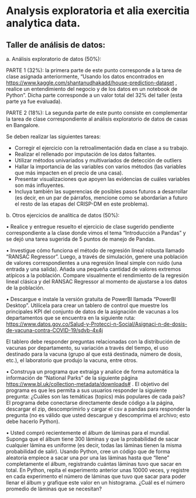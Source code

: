 # Analysis exploratoria et alia exercitia analytica data.

## Taller de análisis de datos: 
 
a.	Análisis exploratorio de datos (50%):

PARTE 1 (32%): la primera parte de este punto corresponde a la tarea de clase asignada anteriormente, “Usando los datos encontrados en https://www.kaggle.com/shantanudhakadd/house-prediction-dataset , realice un entendimiento del negocio y de los datos en un notebook de Python”. Dicha parte corresponde a un valor total del 32% del taller (esta parte ya fue evaluada).

PARTE 2 (18%): La segunda parte de este punto consiste en complementar la tarea de clase correspondiente al análisis exploratorio de datos de casas en Bangalore.

Se deben realizar las siguientes tareas:

- Corregir el ejercicio con la retroalimentación dada en clase a su trabajo.
- Realizar el rellenado por imputación de los datos faltantes.
- Utilizar métodos univariados y multivariados de detección de outliers
- Hallar la importancia de las variables con varios métodos (las variables que más impacten en el precio de una casa).
- Presentar visualizaciones que apoyen las evidencias de cuáles variables son más influyentes.
- Incluya también las sugerencias de posibles pasos futuros a desarrollar (es decir, en un par de párrafos, mencione como se abordarían a futuro el resto de las etapas del CRISP-DM en este problema).


b.	Otros ejercicios de analítica de datos (50%):

•	Realice y entregue resuelto el ejercicio de clase sugerido pendiente correspondiente a la clase donde vimos el tema “Introducción a Pandas” y se dejó una tarea sugerida de 5 puntos de manejo de Pandas.

•	Investigue cómo funciona el método de regresión lineal robusta llamado “RANSAC Regressor”. Luego, a través de simulación, genere una población de valores correspondientes a una regresión lineal simple con ruido (una entrada y una salida). Añada una pequeña cantidad de valores extremos atípicos a la población. Compare visualmente el rendimiento de la regresión lineal clásica y del RANSAC Regressor al momento de ajustarse a los datos de la población.

•	Descargue e instale la versión gratuita de PowerBI llamada “PowerBI Desktop”. Utilícela para crear un tablero de control que muestre los principales KPI del conjunto de datos de la asignación de vacunas a los departamentos que se encuentra en la siguiente ruta: https://www.datos.gov.co/Salud-y-Protecci-n-Social/Asignaci-n-de-dosis-de-vacuna-contra-COVID-19/sdvb-4x4j

El tablero debe responder preguntas relacionadas con la distribución de vacunas por departamento, su variación a través del tiempo, el uso destinado para la vacuna (grupo al que está destinada, número de dosis, etc.), el laboratorio que produjo la vacuna, entre otros.

•	Construya un programa que extraiga y analice de forma automática la información de “National Parks” de la siguiente página https://www.bl.uk/collection-metadata/downloads# . El objetivo del programa es que les permita a sus usuarios responder la siguiente pregunta: ¿Cuáles son las temáticas (topics) más populares de cada país?
El programa debe conectarse directamente desde código a la página, descargar el zip, descomprimirlo y cargar el csv a pandas para responder la pregunta (no es válido que usted descargue y descomprima el archivo; esto debe hacerlo Python).

•	Usted compró recientemente el álbum de láminas para el mundial. Suponga que el álbum tiene 300 láminas y que la probabilidad de sacar cualquier lámina es uniforme (es decir, todas las láminas tienen la misma probabilidad de salir).
Usando Python, cree un código que de forma aleatoria empiece a sacar una por una las láminas hasta que “llene” completamente el álbum, registrando cuántas láminas tuvo que sacar en total. En Python, repita el experimento anterior unas 10000 veces, y registre en cada experimento el número de láminas que tuvo que sacar para poder llenar el álbum y grafique este valor en un histograma. ¿Cuál es el número promedio de láminas que se necesitan?

